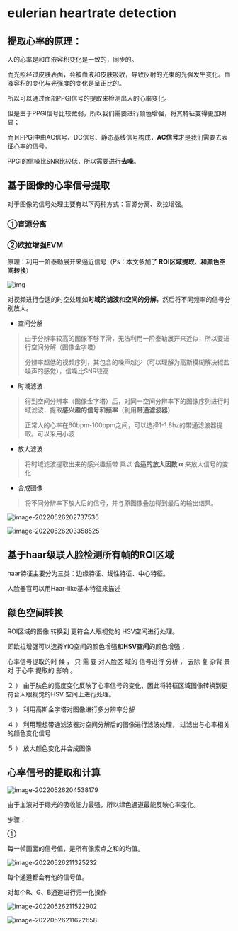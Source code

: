 # eulerian heartrate detection

## 提取心率的原理：

人的心率是和血液容积变化是一致的，同步的。

而光照经过皮肤表面，会被血液和皮肤吸收，导致反射的光束的光强发生变化。血液容积的变化与光强度的变化是呈正比的。

所以可以通过面部PPGI信号的提取来检测出人的心率变化。



但是由于PPGI信号比较微弱，所以我们需要进行颜色增强，将其特征变得更加明显；

而且PPGI中由AC信号、DC信号、静态基线信号构成，**AC信号**才是我们需要去表征心率的信号。

PPGI的信噪比SNR比较低，所以需要进行**去噪**。





## 基于图像的心率信号提取

对于图像的信号处理主要有以下两种方式：盲源分离、欧拉增强。

### ①盲源分离

### ②**欧拉增强**EVM

原理：利用一阶泰勒展开来逼近信号（Ps：本文多加了 **ROI区域提取、和颜色空间转换**）

![img](https://s2.loli.net/2022/05/26/DIWtrL2NwxKUvVm.png)

对视频进行合适的时空处理如**时域的滤波**和**空间的分解**，然后将不同频率的信号分别放大。

- 空间分解

> 由于分辨率较高的图像不够平滑，无法利用一阶泰勒展开来近似，所以要进行空间分解（图像金字塔）
>
> 分辨率越低的视频序列，其包含的噪声越少（可以理解为高斯模糊解决椒盐噪声的感觉），信噪比SNR较高

- 时域滤波

> 得到空间分辨率（图像金字塔）后，对同一空间分辨率下的图像序列进行时域滤波，提取**感兴趣的信号和频率**（利用**带通滤波器**）
>
> 正常人的心率在60bpm-100bpm之间，可以选择1-1.8hz的带通滤波器提取。可以采用小波

- 放大滤波

> 将时域滤波提取出来的感兴趣频带 乘以 **合适的放大因数 α** 来放大信号的变化

- 合成图像

> 将不同分辨率下放大后的信号，并与原图像叠加得到最后的输出结果。

![image-20220526202737536](https://s2.loli.net/2022/05/26/uX3T7Fl2MpcKC8m.png)

![image-20220526203358525](https://s2.loli.net/2022/05/26/lCiM4QPsjOza2Wm.png)





## 基于haar级联人脸检测所有帧的ROI区域

haar特征主要分为三类：边缘特征、线性特征、中心特征。

人脸器官可以用Haar-like基本特征来描述



## 颜色空间转换

ROI区域的图像 转换到 更符合人眼视觉的 HSV空间进行处理。

即欧拉增强可以选择YIQ空间的颜色增强和**HSV空间**的颜色增强；



心率信号提取的时 候 ， 只 需 要 对人脸区 域的 信号进行 分析 ， 去除 复 杂背 景对 于心率 提取的 影响 。 

２ ） 由于肤色的亮度变化反映了心率信号的变化，因此将特征区域图像转换到更符合人眼视觉的HSV 空间上进行处理。

３ ） 利用高斯金字塔对图像进行多分辨率分解 

４ ） 利用理想带通滤波器对空间分解后的图像进行滤波处理， 过滤出与心率相关的颜色变化信号 

５ ） 放大颜色变化并合成图像





## 心率信号的提取和计算

![image-20220526204538179](https://s2.loli.net/2022/05/26/zwqMYH34EbXQ7FG.png)



由于血液对于绿光的吸收能力最强，所以绿色通道最能反映心率变化。

步骤：

①





每一帧画面的信号值，是所有像素点之和的均值。

![image-20220526211325232](https://s2.loli.net/2022/05/26/2jtfsHdDRzqQoY8.png)

每个通道都会有他的信号值。

对每个R、G、B通道进行归一化操作

![image-20220526211522902](https://s2.loli.net/2022/05/26/XdtnPhg6MyWD1ir.png)

![image-20220526211622658](https://s2.loli.net/2022/05/26/CF6AYT1UrQc2aLq.png)